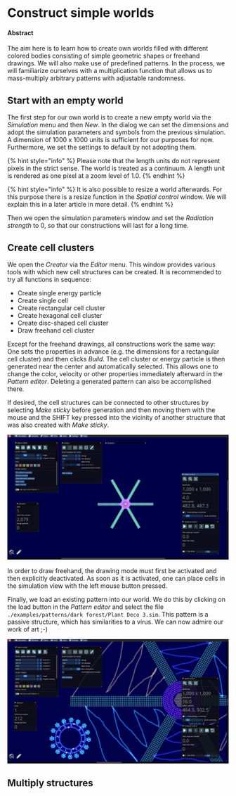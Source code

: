 # Construct simple worlds

#### Abstract

The aim here is to learn how to create own worlds filled with different colored bodies consisting of simple geometric shapes or freehand drawings. We will also make use of predefined patterns. In the process, we will familiarize ourselves with a multiplication function that allows us to mass-multiply arbitrary patterns with adjustable randomness.

## Start with an empty world

The first step for our own world is to create a new empty world via the _Simulation_ menu and then _New_. In the dialog we can set the dimensions and adopt the simulation parameters and symbols from the previous simulation. A dimension of 1000 x 1000 units is sufficient for our purposes for now. Furthermore, we set the settings to default by not adopting them.

{% hint style="info" %}
Please note that the length units do not represent pixels in the strict sense. The world is treated as a continuum. A length unit is rendered as one pixel at a zoom level of 1.0.
{% endhint %}

{% hint style="info" %}
It is also possible to resize a world afterwards. For this purpose there is a resize function in the _Spatial control_ window. We will explain this in a later article in more detail.
{% endhint %}

Then we open the simulation parameters window and set the _Radiation strength_ to 0, so that our constructions will last for a long time.

## Create cell clusters

We open the _Creator_ via the _Editor_ menu. This window provides various tools with which new cell structures can be created. It is recommended to try all functions in sequence:

* Create single energy particle
* Create single cell
* Create rectangular cell cluster
* Create hexagonal cell cluster
* Create disc-shaped cell cluster
* Draw freehand cell cluster

Except for the freehand drawings, all constructions work the same way: One sets the properties in advance (e.g. the dimensions for a rectangular cell cluster) and then clicks _Build_. The cell cluster or energy particle is then generated near the center and automatically selected. This allows one to change the color, velocity or other properties immediately afterward in the _Pattern editor_. Deleting a generated pattern can also be accomplished there.

If desired, the cell structures can be connected to other structures by selecting _Make sticky_ before generation and then moving them with the mouse and the SHIFT key pressed into the vicinity of another structure that was also created with _Make sticky_.

![Some geometric primitives](<../.gitbook/assets/geometric primitives.png>)

In order to draw freehand, the drawing mode must first be activated and then explicitly deactivated. As soon as it is activated, one can place cells in the simulation view with the left mouse button pressed.

Finally, we load an existing pattern into our world. We do this by clicking on the load button in the _Pattern editor_ and select the file `./examples/patterns/dark forest/Plant Deco 3.sim`. This pattern is a passive structure, which has similarities to a virus. We can now admire our work of art ;-)

![Freehand drawing](<../.gitbook/assets/freehand drawing.png>)





## Multiply structures
